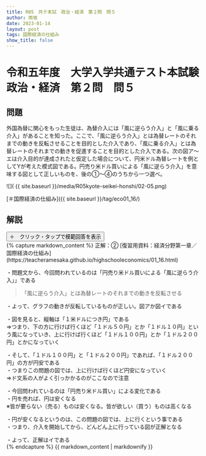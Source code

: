 ```yaml
---
title: R05　共テ本試　政治・経済　第２問　問５
author: 雨坂
date: 2023-01-14
layout: post
tags: 国際経済の仕組み
show_title: false
---
```

  
# 令和五年度　大学入学共通テスト本試験　政治・経済　第２問　問５  
  
## 問題  
外国為替に関心をもった生徒は、為替介入には「風に逆らう介入」と「風に乗る介入」があることを知った。ここで、「風に逆らう介入」とは為替レートのそれまでの動きを反転させることを目的とした介入であり、「風に乗る介入」とは為替レートのそれまでの動きを促進することを目的とした介入である。次の図ア～エは介入目的が達成されたと仮定した場合について、円米ドル為替レートを例としてYが考えた模式図である。円売り米ドル買いによる「風に逆らう介入」を意味する図として正しいものを、後の①～④のうちから一つ選べ。  
  
![]( {{ site.baseurl }}/media/R05kyote-seikei-honshi/02-05.png)  
  
[＃国際経済の仕組み]({{ site.baseurl }}/tag/eco01_16/)  
  
## 解説  
<div class="collapsible">
  <button class="collapsible-button">＋　クリック・タップで模範回答を表示</button>
  <div class="collapsible-content">
    {% capture markdown_content %}
正解：②  
[復習用資料：経済分野第一章／国際経済の仕組み](https://teacheramesaka.github.io/highschooleconomics/01_16.html)  
  
・問題文から、今回問われているのは「円売り米ドル買いによる「風に逆らう介入」」である  
  
>「風に逆らう介入」とは為替レートのそれまでの動きを反転させる  
  
・よって、グラフの動きが反転しているものが正しい。図アか図イである  
  
・図を見ると、縦軸は「１米ドルにつき円」である  
⇒つまり、下の方に行けば行くほど「１ドル５０円」とか「１ドル１０円」という風になっていき、上に行けば行くほど「１ドル１００円」とか「１ドル２００円」とかになっていく  
  
・そして、「１ドル１００円」と「１ドル２００円」であれば、「１ドル２００円」の方が円安である  
・つまりこの問題の図では、上に行けば行くほど円安になっていく  
⇒ド文系の人がよく引っかかるのがここなので注意  
  
・今回問われているのは「円売り米ドル買い」による変化である  
・円を売れば、円は安くなる  
※皆が要らない（売る）ものは安くなる。皆が欲しい（買う）ものは高くなる  
  
・円が安くなるというのは、この問題の図では、上に行くという事である  
・つまり、介入を開始してから、どんどん上に行っている図が正解となる  
  
・よって、正解はイである  
    {% endcapture %}
    {{ markdown_content | markdownify }}
  </div>
</div>